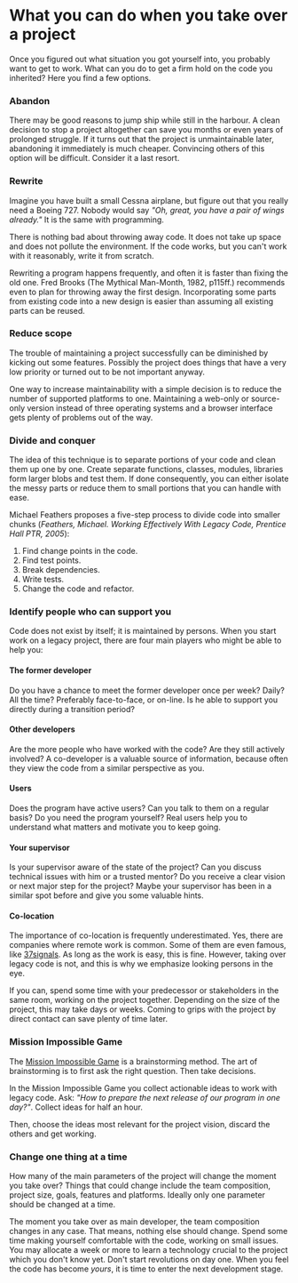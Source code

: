 # What you can do when you take over a project

Once you figured out what situation you got yourself into, you probably want to get to work. What can you do to get a firm hold on the code you inherited? Here you find a few options.

### Abandon
There may be good reasons to jump ship while still in the harbour. A clean decision to stop a project altogether can save you months or even years of prolonged struggle. If it turns out that the project is unmaintainable later, abandoning it immediately is much cheaper. Convincing others of this option will be difficult. Consider it a last resort.

### Rewrite
Imagine you have built a small Cessna airplane, but figure out that you really need a Boeing 727. Nobody would say *"Oh, great, you have a pair of wings already."* It is the same with programming.

There is nothing bad about throwing away code. It does not take up space and does not pollute the environment. If the code works, but you can't work with it reasonably, write it from scratch.

Rewriting a program happens frequently, and often it is faster than fixing the old one. Fred Brooks (The Mythical Man-Month, 1982, p115ff.) recommends even to plan for throwing away the first design. Incorporating some parts from existing code into a new design is easier than assuming all existing parts can be reused.

### Reduce scope
The trouble of maintaining a project successfully can be diminished by kicking out some features. Possibly the project does things that have a very low priority or turned out to be not important anyway.

One way to increase maintainability with a simple decision is to reduce the number of supported platforms to one. Maintaining a web-only or source-only version instead of three operating systems and a browser interface gets plenty of problems out of the way.

### Divide and conquer
The idea of this technique is to separate portions of your code and clean them up one by one. Create separate functions, classes, modules, libraries form larger blobs and test them. If done consequently, you can either isolate the messy parts or reduce them to small portions that you can handle with ease.

Michael Feathers proposes a five-step process to divide code into smaller chunks (*Feathers, Michael. Working Effectively With Legacy Code, Prentice Hall PTR, 2005*):

1. Find change points in the code.
2. Find test points.
3. Break dependencies.
4. Write tests.
5. Change the code and refactor.


### Identify people who can support you

Code does not exist by itself; it is maintained by persons. When you start work on a legacy project, there are four main players who might be able to help you:

#### The former developer
Do you have a chance to meet the former developer once per week? Daily? All the time? Preferably face-to-face, or on-line. Is he able to support you directly during a transition period?

#### Other developers
Are the more people who have worked with the code? Are they still actively involved? A co-developer is a valuable source of information, because often they view the code from a similar perspective as you.

#### Users
Does the program have active users? Can you talk to them on a regular basis? Do you need the program yourself? Real users help you to understand what matters and motivate you to keep going.

#### Your supervisor
Is your supervisor aware of the state of the project? Can you discuss technical issues with him or a trusted mentor? Do you receive a clear vision or next major step for the project? Maybe your supervisor has been in a similar spot before and give you some valuable hints.

#### Co-location
The importance of co-location is frequently underestimated. Yes, there are companies where remote work is common. Some of them are even famous, like [37signals](http://www.37signals.com). As long as the work is easy, this is fine. However, taking over legacy code is not, and this is why we emphasize looking persons in the eye.

If you can, spend some time with your predecessor or stakeholders in the same room, working on the project together. Depending on the size of the project, this may take days or weeks. Coming to grips with the project by direct contact can save plenty of time later.

### Mission Impossible Game
The [Mission Impossible Game](http://www.gamestorming.com/games-for-design/mission-impossible/) is a brainstorming method. The art of brainstorming is to first ask the right question. Then take decisions.

In the Mission Impossible Game you collect actionable ideas to work with legacy code. Ask: *"How to prepare the next release of our program in one day?"*. Collect ideas for half an hour.

Then, choose the ideas most relevant for the project vision, discard the others and get working.

### Change one thing at a time
How many of the main parameters of the project will change the moment you take over? Things that could change include the team composition, project size, goals, features and platforms. Ideally only one parameter should be changed at a time.

The moment you take over as main developer, the team composition changes in any case. That means, nothing else should change. Spend some time making yourself comfortable with the code, working on small issues. You may allocate a week or more to learn a technology crucial to the project which you don't know yet. Don't start revolutions on day one. When you feel the code has become *yours*, it is time to enter the next development stage.
